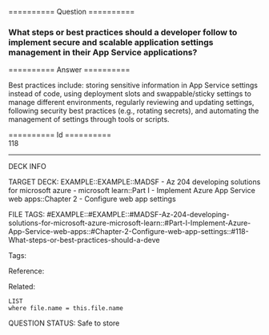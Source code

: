 ========== Question ==========  

### What steps or best practices should a developer follow to implement secure and scalable application settings management in their App Service applications?  

========== Answer ==========  

Best practices include: storing sensitive information in App Service settings
instead of code, using deployment slots and swappable/sticky settings to manage
different environments, regularly reviewing and updating settings, following
security best practices (e.g., rotating secrets), and automating the management
of settings through tools or scripts.

========== Id ==========  
118

---

DECK INFO

TARGET DECK: EXAMPLE::EXAMPLE::MADSF - Az 204 developing solutions for microsoft azure - microsoft learn::Part I - Implement Azure App Service web apps::Chapter 2 - Configure web app settings

FILE TAGS: #EXAMPLE::#EXAMPLE::#MADSF-Az-204-developing-solutions-for-microsoft-azure-microsoft-learn::#Part-I-Implement-Azure-App-Service-web-apps::#Chapter-2-Configure-web-app-settings::#118-What-steps-or-best-practices-should-a-deve

Tags:

Reference:

Related:

```dataview
LIST
where file.name = this.file.name
```
QUESTION STATUS: Safe to store
